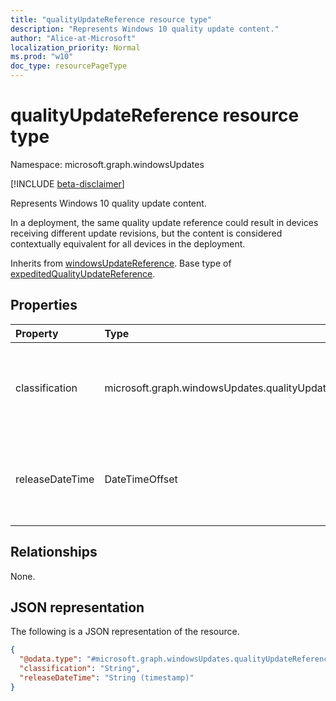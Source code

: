 ```yaml
---
title: "qualityUpdateReference resource type"
description: "Represents Windows 10 quality update content."
author: "Alice-at-Microsoft"
localization_priority: Normal
ms.prod: "w10"
doc_type: resourcePageType
---
```


# qualityUpdateReference resource type

Namespace: microsoft.graph.windowsUpdates

[!INCLUDE [beta-disclaimer](../../includes/beta-disclaimer.md)]

Represents Windows 10 quality update content.

In a deployment, the same quality update reference could result in devices receiving different update revisions, but the content is considered contextually equivalent for all devices in the deployment.

Inherits from [windowsUpdateReference](../resources/windowsupdates-windowsupdatereference.md). Base type of [expeditedQualityUpdateReference](../resources/windowsupdates-expeditedqualityupdatereference.md).

## Properties
|Property|Type|Description|
|:---|:---|:---|
|classification|microsoft.graph.windowsUpdates.qualityUpdateClassification|Specifies the classification of the referenced content. Supports a subset of the values for **qualityUpdateClassification**. Possible values are: `security`.|
|releaseDateTime|DateTimeOffset|Specifies a quality update in the given servicingChannel with the given classification by date (i.e. the last update published on the specified date). Default value is security.|

## Relationships
None.

## JSON representation
The following is a JSON representation of the resource.
<!-- {
  "blockType": "resource",
  "@odata.type": "microsoft.graph.windowsUpdates.qualityUpdateReference"
}
-->
``` json
{
  "@odata.type": "#microsoft.graph.windowsUpdates.qualityUpdateReference",
  "classification": "String",
  "releaseDateTime": "String (timestamp)"
}
```

